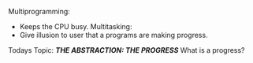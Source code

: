 Multiprogramming: 
- Keeps the CPU busy.
Multitasking:
- Give illusion to user that a programs are making progress.

Todays Topic: ***THE ABSTRACTION: THE PROGRESS***
What is a progress?

